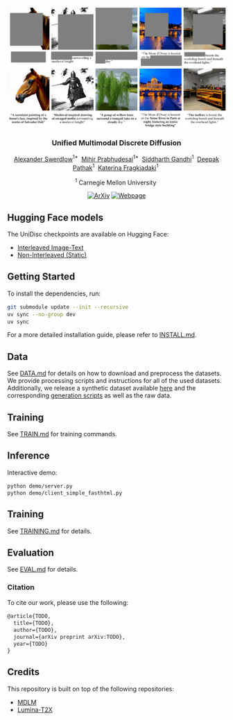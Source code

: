 <div align="center">
<br>
<img src="docs/images/banner.webp" width="1000">
<h3>Unified Multimodal Discrete Diffusion</h3>

[Alexander Swerdlow](https://aswerdlow.com/)<sup>1&#42;</sup>&nbsp;
[Mihir Prabhudesai](https://mihirp1998.github.io/)<sup>1&#42;</sup>&nbsp;
[Siddharth Gandhi](hhttps://www.ssgandhi.com/)<sup>1</sup>&nbsp;
[Deepak Pathak](https://www.cs.cmu.edu/~dpathak/)<sup>1</sup>&nbsp;
[Katerina Fragkiadaki](https://www.cs.cmu.edu/~katef/)<sup>1</sup>&nbsp;
<br>

<sup>1</sup> Carnegie Mellon University&nbsp;
 
[![ArXiv](https://img.shields.io/badge/ArXiv-<0000.00000>-<COLOR>.svg)](https://arxiv.org/pdf/0000.00000) [![Webpage](https://img.shields.io/badge/Webpage-UniDisc-<COLOR>.svg)](https://unidisc.github.io/) 

<!-- [![Demo](https://img.shields.io/badge/Demo-Custom-<COLOR>.svg)](https://huggingface.co/spaces/todo) -->
  
</div>

## Hugging Face models

The UniDisc checkpoints are available on Hugging Face:
* [Interleaved Image-Text](https://huggingface.co/aswerdlow/unidisc_interleaved)
* [Non-Interleaved (Static)](https://huggingface.co/aswerdlow/unidisc_non_interleaved)

## Getting Started

To install the dependencies, run:
```bash
git submodule update --init --recursive
uv sync --no-group dev
uv sync
```

For a more detailed installation guide, please refer to [INSTALL.md](docs/INSTALL.md).

## Data

See [DATA.md](docs/DATA.md) for details on how to download and preprocess the datasets. We provide processing scripts and instructions for all of the used datasets. Additionally, we release a synthetic dataset available [here](https://huggingface.co/datasets/aswerdlow/unidisc_hq) and the corresponding [generation scripts](unidisc/datasets/preprocessing/unidisc_dataset/README.md) as well as the raw data.

## Training

See [TRAIN.md](docs/TRAIN.md) for training commands.

## Inference

<!-- Inference demo for **TODO**.
```
TODO
``` -->
<!-- <img src="docs/todo.png" width="1000"> -->


Interactive demo:
```
python demo/server.py
python demo/client_simple_fasthtml.py
```


## Training

See [TRAINING.md](docs/TRAINING.md) for details.

## Evaluation

See [EVAL.md](docs/EVAL.md) for details.


### Citation
To cite our work, please use the following:
```
@article{TODO,
  title={TODO},
  author={TODO},
  journal={arXiv preprint arXiv:TODO},
  year={TODO}
}
```

## Credits

This repository is built on top of the following repositories:

- [MDLM](https://github.com/kuleshov-group/mdlm)
- [Lumina-T2X](https://github.com/Alpha-VLLM/Lumina-T2X)